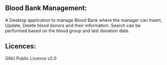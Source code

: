 ## Blood Bank Management:
A Desktop application to manage Blood Bank where the manager can Insert, Update, Delete blood donors and their information. Search can be performed based on the blood group and last donation date.

## Licences:
GNU Public Licence v2.0
